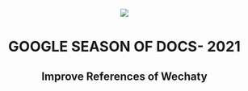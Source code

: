 <div align ="center"
    <img src ="assets/gsod.svg" width =500/>
    <br/>
    <img src ="assets/wechaty.svg" width= 500/>
    <br/>
    <h1><b>GOOGLE SEASON OF DOCS- 2021</b></h1>
    <h2>Improve References of Wechaty<h2>
</div>
 
    
    
    

